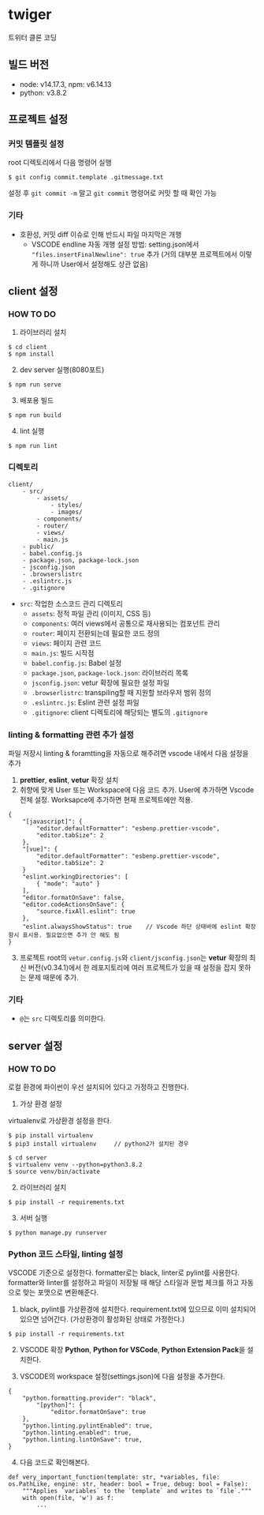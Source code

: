 # twiger

트위터 클론 코딩

## 빌드 버전

- node: v14.17.3, npm: v6.14.13
- python: v3.8.2

## 프로젝트 설정

### 커밋 템플릿 설정

root 디렉토리에서 다음 명령어 실행

```{.bash}
$ git config commit.template .gitmessage.txt
```

설정 후 `git commit -m` 말고 `git commit` 명령어로 커밋 할 때 확인 가능

### 기타

- 호환성, 커밋 diff 이슈로 인해 반드시 파일 마지막은 개행
    - VSCODE endline 자동 개행 설정 방법: setting.json에서 `"files.insertFinalNewline": true` 추가 (거의 대부분 프로젝트에서 이렇게 하니까 User에서 설정해도 상관 없음)

## client 설정

### HOW TO DO

1. 라이브러리 설치

```{.bash}
$ cd client
$ npm install
```

2. dev server 실행(8080포트)

```{.bash}
$ npm run serve
```

3. 배포용 빌드

```{.bash}
$ npm run build
```

4. lint 실행

```{.bash}
$ npm run lint
```

### 디렉토리

```
client/
    - src/
        - assets/
            - styles/
            - images/
        - components/
        - router/
        - views/
        - main.js
    - public/
    - babel.config.js
    - package.json, package-lock.json
    - jsconfig.json
    - .browserslistrc
    - .eslintrc.js
    - .gitignore
```

- `src`: 작업한 소스코드 관리 디렉토리
    - `assets`: 정적 파일 관리 (이미지, CSS 등)
    - `components`: 여러 views에서 공통으로 재사용되는 컴포넌트 관리
    - `router`: 페이지 전환되는데 필요한 코드 정의
    - `views`: 페이지 관련 코드
    - `main.js`: 빌드 시작점
    - `babel.config.js`: Babel 설정
    - `package.json`, `package-lock.json`: 라이브러리 목록
    - `jsconfig.json`: vetur 확장에 필요한 설정 파일
    - `.browserlistrc`: transpiling할 때 지원할 브라우저 범위 정의
    - `.eslintrc.js`: Eslint 관련 설정 파일
    - `.gitignore`: client 디렉토리에 해당되는 별도의 `.gitignore`

### linting & formatting 관련 추가 설정

파일 저장시 linting & foramtting을 자동으로 해주려면 vscode 내에서 다음 설정을 추가

1. **prettier**, **eslint**, **vetur** 확장 설치
2. 취향에 맞게 User 또는 Workspace에 다음 코드 추가. User에 추가하면 Vscode 전체 설정. Worksapce에 추가하면 현재 프로젝트에만 적용.

```{.json}
{
    "[javascript]": {
        "editor.defaultFormatter": "esbenp.prettier-vscode",
        "editor.tabSize": 2
    },
    "[vue]": {
        "editor.defaultFormatter": "esbenp.prettier-vscode",
        "editor.tabSize": 2
    }
    "eslint.workingDirectories": [
        { "mode": "auto" }
    ],
    "editor.formatOnSave": false,
    "editor.codeActionsOnSave": {
        "source.fixAll.eslint": true
    },
    "eslint.alwaysShowStatus": true    // Vscode 하단 상태바에 eslint 확장 항시 표시용. 필요없으면 추가 안 해도 됨
}
```

3. 프로젝트 root의 `vetur.config.js`와 `client/jsconfig.json`는 **vetur** 확장의 최신 버전(v0.34.1)에서 한 레포지토리에 여러 프로젝트가 있을 때 설정을 잡지 못하는 문제 때문에 추가.

### 기타

- `@`는 `src` 디렉토리를 의미한다.

## server 설정

### HOW TO DO

로컬 환경에 파이썬이 우선 설치되어 있다고 가정하고 진행한다.

1. 가상 환경 설정

virtualenv로 가상환경 설정을 한다.

```{.bash}
$ pip install virtualenv
$ pip3 install virtualenv     // python2가 설치된 경우 
```

```{.bash}
$ cd server
$ virtualenv venv --python=python3.8.2
$ source venv/bin/activate
```

2. 라이브러리 설치

```{.bash}
$ pip install -r requirements.txt
```

3. 서버 실행

```{.bash}
$ python manage.py runserver
```

### Python 코드 스타일, linting 설정

VSCODE 기준으로 설정한다. formatter로는 black, linter로 pylint를 사용한다. formatter와 linter를 설정하고 파일이 저장될 때 해당 스타일과 문법 체크를 하고 자동으로 맞는 포맷으로 변환해준다.

1. black, pylint를 가상환경에 설치한다. requirement.txt에 있으므로 이미 설치되어 있으면 넘어간다. (가상환경이 활성화된 상태로 가정한다.)

```{.bash}
$ pip install -r requirements.txt
```

2. VSCODE 확장 **Python**, **Python for VSCode**, **Python Extension Pack**을 설치한다.

3. VSCODE의 workspace 설정(settings.json)에 다음 설정을 추가한다.

```{.json}
{
    "python.formatting.provider": "black",
        "[python]": {
            "editor.formatOnSave": true
    },
    "python.linting.pylintEnabled": true,
    "python.linting.enabled": true,
    "python.linting.lintOnSave": true,
}
```

4. 다음 코드로 확인해본다.

```{.python}
def very_important_function(template: str, *variables, file: os.PathLike, engine: str, header: bool = True, debug: bool = False):
    """Applies `variables` to the `template` and writes to `file`."""
    with open(file, 'w') as f:
        ...
```

